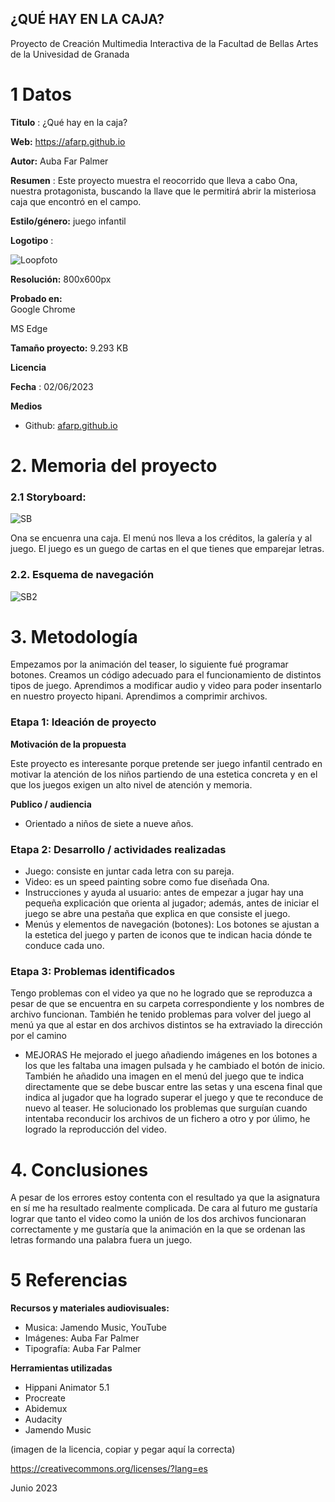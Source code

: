 ## ¿QUÉ HAY EN LA CAJA?

Proyecto de Creación Multimedia Interactiva de la  Facultad de Bellas Artes de la Univesidad de Granada



# 1 Datos 



**Titulo** : ¿Qué hay en la caja?

**Web:** https://afarp.github.io

**Autor:**  Auba Far Palmer

**Resumen** : Este proyecto muestra el reocorrido que lleva a cabo Ona, nuestra protagonista, buscando la llave que le permitirá abrir la misteriosa caja que encontró en el campo.

**Estilo/género:**  juego infantil

**Logotipo** :


![Loopfoto](https://github.com/afarp/afarp.github.io/assets/134588146/86df0cc3-8849-4ce4-8312-63811e8741ca)
 

**Resolución:** 800x600px 

**Probado en:**  
Google Chrome

MS Edge

**Tamaño proyecto:** 9.293 KB

**Licencia**

**Fecha** : 02/06/2023

**Medios**

- Github: [afarp.github.io
](https://afarp.github.io)

# 2. Memoria del proyecto 

### 2.1 Storyboard: 


![SB](https://github.com/afarp/afarp.github.io/assets/134588146/4641cc05-63b3-42d7-b691-f9225e5d1ec7)

Ona se encuenra una caja.
El menú nos lleva a los créditos, la galería y al juego. El juego es un guego de cartas en el que tienes que emparejar letras.

### 2.2. Esquema de navegación 


![SB2](https://github.com/afarp/afarp.github.io/assets/134588146/53131ea0-3883-44b3-99c0-f12a6d752bd4)









# 3. Metodología

Empezamos por la animación del teaser, lo siguiente fué programar botones.
Creamos un código adecuado para el funcionamiento de distintos tipos de juego.
Aprendimos a modificar audio y video para poder insentarlo en nuestro proyecto hipani.
Aprendimos a comprimir archivos.

### Etapa 1: Ideación de proyecto


**Motivación de la propuesta** 

Este  proyecto es interesante porque pretende ser juego infantil centrado en motivar la atención de los niños partiendo de una estetica concreta y en el que los juegos exigen un alto nivel de atención y memoria.



**Publico / audiencia**

- Orientado a niños de siete a nueve años.





### Etapa 2: Desarrollo / actividades realizadas


- Juego: consiste en juntar cada letra con su pareja.
- Video: es un speed painting sobre como fue diseñada Ona.
- Instrucciones y ayuda al usuario: antes de empezar a jugar hay una pequeña explicación que orienta al jugador; además, antes de iniciar el juego se abre una pestaña que explica en que consiste el juego.
- Menús y elementos de navegación (botones): Los botones se ajustan a la estetica del juego y parten de iconos que te indican hacia dónde te conduce cada uno.




### Etapa 3: Problemas identificados

Tengo problemas con el video ya que no he logrado que se reproduzca a pesar de que se encuentra en su carpeta correspondiente y los nombres de archivo funcionan. 
También he tenido problemas para volver del juego al menú ya que al estar en dos archivos distintos se ha extraviado la dirección por el camino

 - MEJORAS
    He mejorado el juego añadiendo imágenes en los botones a los que les faltaba una imagen pulsada y he cambiado el botón de inicio. También he añadido una imagen en el menú del juego que te indica directamente     que se debe buscar entre las setas y una escena final que indica al jugador que ha logrado superar el juego y que te reconduce de nuevo al teaser. He solucionado los problemas que surguían cuando intentaba       reconducir los archivos de un fichero a otro y por úlimo, he logrado la reproducción del video.



# 4. Conclusiones 

A pesar de los errores estoy contenta con el resultado ya que la asignatura en sí me ha resultado realmente complicada. 
De cara al futuro me gustaría lograr que tanto el video como la unión de los dos archivos funcionaran correctamente y me gustaría que la animación en la que se ordenan las letras formando una palabra fuera un juego.






# 5 Referencias 


**Recursos y materiales audiovisuales:**

* Musica: Jamendo Music, YouTube
* Imágenes: Auba Far Palmer 
* Tipografía: Auba Far Palmer

**Herramientas utilizadas**

- Hippani Animator 5.1
- Procreate
- Abidemux
- Audacity
- Jamendo Music



(imagen de la licencia, copiar y pegar aquí la correcta)

https://creativecommons.org/licenses/?lang=es

Junio 2023

